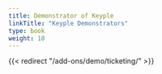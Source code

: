 ```yaml
---
title: Demonstrator of Keyple
linkTitle: "Keyple Demonstrators"
type: book
weight: 10
---
```

{{< redirect "/add-ons/demo/ticketing/" >}}